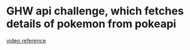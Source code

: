 # GHW api challenge, which fetches details of pokemon from pokeapi

[video reference](https://youtu.be/zOrejGF0oBA?feature=shared)
